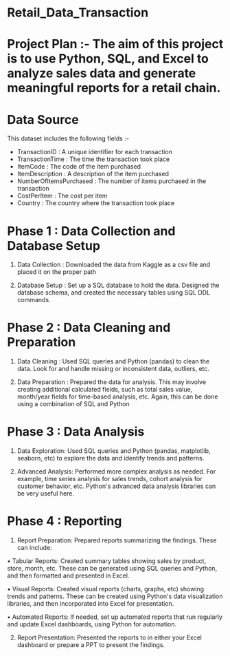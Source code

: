 # Retail_Data_Transaction

# Project Plan :- The aim of this project is to use Python, SQL, and Excel to analyze sales data and generate meaningful reports for a retail chain.

# Data Source 

This dataset includes the following fields :-

* TransactionID            : A unique identifier for each transaction
* TransactionTime          : The time the transaction took place
* ItemCode                 : The code of the item purchased
* ItemDescription          : A description of the item purchased
* NumberOfItemsPurchased   : The number of items purchased in the transaction
* CostPerItem              : The cost per item
* Country                  : The country where the transaction took place

# Phase 1 : Data Collection and Database Setup

1. Data Collection : Downloaded the data from Kaggle as a csv file and placed it on the proper path

2. Database Setup : Set up a SQL database to hold the data. Designed the database schema, and created the necessary tables using SQL DDL commands.

# Phase 2 : Data Cleaning and Preparation

1. Data Cleaning : Used SQL queries and Python (pandas) to clean the data. Look for and handle missing or inconsistent data, outliers, etc.

2. Data Preparation : Prepared the data for analysis. This may involve creating additional calculated fields, such as total sales value, month/year fields for time-based analysis, etc. Again, this can be done using a combination of SQL and Python

# Phase 3 : Data Analysis

1. Data Exploration: Used SQL queries and Python (pandas, matplotlib, seaborn, etc) to explore the data and identify trends and patterns.

2. Advanced Analysis: Performed more complex analysis as needed. For example, time series analysis for sales trends, cohort analysis for customer behavior, etc. Python's advanced data analysis libraries can be very useful here.

# Phase 4 : Reporting

1. Report Preparation: Prepared reports summarizing the findings. These can include:

• Tabular Reports: Created summary tables showing sales by product, store, month, etc. These can be generated using SQL queries and Python, and then formatted and presented in Excel.

• Visual Reports: Created visual reports (charts, graphs, etc) showing trends and patterns. These can be created using Python's data visualization libraries, and then incorporated into Excel for presentation.

• Automated Reports: If needed, set up automated reports that run regularly and update Excel dashboards, using Python for automation.

2. Report Presentation: Presented the reports to in either your Excel dashboard or prepare a PPT to present the findings.
